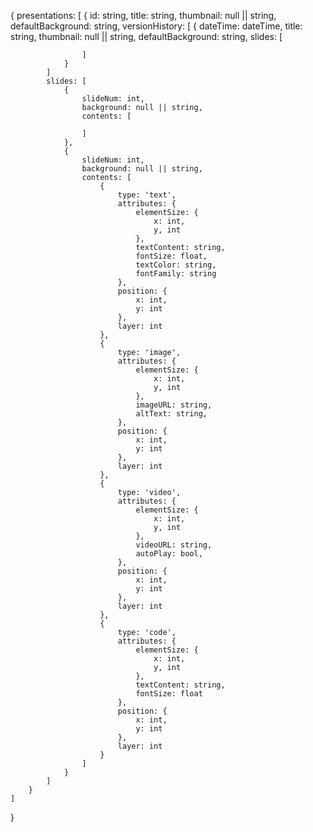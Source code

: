 {
    presentations: [
        {
            id: string,
            title: string,
            thumbnail: null || string,
            defaultBackground: string,
            versionHistory: [
                {
                    dateTime: dateTime,
                    title: string,
                    thumbnail: null || string,
                    defaultBackground: string,
                    slides: [

                    ]
                }
            ]
            slides: [
                {
                    slideNum: int,
                    background: null || string,
                    contents: [

                    ]
                },
                {
                    slideNum: int,
                    background: null || string,
                    contents: [
                        {
                            type: 'text',
                            attributes: {
                                elementSize: {
                                    x: int,
                                    y, int
                                },
                                textContent: string,
                                fontSize: float,
                                textColor: string,
                                fontFamily: string
                            },
                            position: {
                                x: int,
                                y: int
                            },
                            layer: int
                        },
                        {
                            type: 'image',
                            attributes: {
                                elementSize: {
                                    x: int,
                                    y, int
                                },
                                imageURL: string,
                                altText: string,
                            },
                            position: {
                                x: int,
                                y: int
                            },
                            layer: int
                        },
                        {
                            type: 'video',
                            attributes: {
                                elementSize: {
                                    x: int,
                                    y, int
                                },
                                videoURL: string,
                                autoPlay: bool,
                            },
                            position: {
                                x: int,
                                y: int
                            },
                            layer: int
                        },
                        {
                            type: 'code',
                            attributes: {
                                elementSize: {
                                    x: int,
                                    y, int
                                },
                                textContent: string,
                                fontSize: float
                            },
                            position: {
                                x: int,
                                y: int
                            },
                            layer: int
                        }
                    ]
                }
            ]
        }
    ]
}